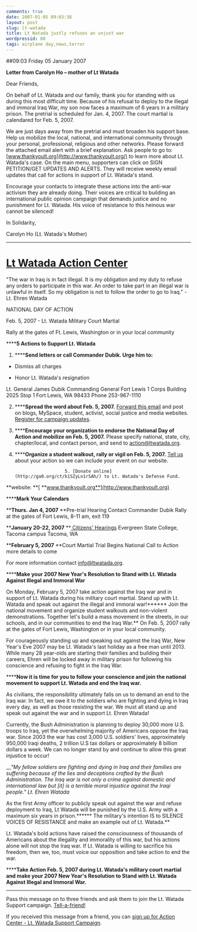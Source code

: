 ```yaml
---
comments: true
date: 2007-01-05 09:03:38
layout: post
slug: lt-watada
title: Lt Watada justly refuses an unjust war
wordpressid: 80
tags: airplane day,news,terror
---
```


##09:03 Friday 05 January 2007







**Letter from Carolyn Ho – mother of Lt Watada**


      



Dear Friends,



On behalf of Lt. Watada and our family, thank you for standing with us during this most difficult time. Because of his refusal to deploy to the illegal and immoral Iraq War, my son now faces a maximum of 6 years in a military prison. The pretrial is scheduled for Jan. 4, 2007.  The court martial is calendared for Feb. 5, 2007.



We are just days away from the pretrial and must broaden his support base. Help us mobilize the local, national, and international community through your personal, professional, religious and other networks. Please forward the attached email alert with a brief explanation. Ask people to go to: [www.thankyoult.org](http://www.thankyoult.org/) to learn more about Lt. Watada's case. On the main menu, supporters can click on SIGN PETITION/GET UPDATES AND ALERTS.  They will receive weekly email updates that call for actions in support of  Lt. Watada's stand.  



Encourage your contacts to integrate these actions into the anti-war activism they are already doing.  Their voices are critical to building an international public opinion campaign that demands justice and no punishment for Lt. Watada.  His voice of resistance to this heinous war cannot be silenced!



In Solidarity,



Carolyn Ho (Lt. Watada's Mother)




* * * * * * * * * *





# [Lt Watada Action Center](http://ga0.org/ltwatada/home.html)





      













"The war in Iraq is in fact illegal. It is my obligation and my duty to refuse any orders to participate in this war. An order to take part in an illegal war is unlawful in itself. So my obligation is not to follow the order to go to Iraq." - Lt. Ehren Watada 































NATIONAL DAY OF ACTION




Feb. 5, 2007 - Lt. Watada Military Court Martial




Rally at the gates of Ft. Lewis, Washington or in your local community

















******5 Actions to Support Lt. Watada**


1. ******Send letters or call Commander Dubik. Urge him to:**




  * Dismiss all charges


  * Honor Lt. Watada's resignation




Lt. General James Dubik
Commanding General Fort Lewis
1 Corps Building 2025 Stop 1
Fort Lewis, WA 98433
Phone 253-967-1110

2. ******Spread the word about Feb. 5, 2007.** [ Forward this email](http://ga0.org/ltwatada/join-forward.html?domain=ltwatada&r=EdSZyLn1_LvY&) and post on blogs, MySpace, student, activist, social justice and media websites. [ Register for campaign updates](http://ga0.org/ct/ipSZyLn1rSAy/). 

3. ******Encourage your organization to endorse the National Day of Action and mobilize on Feb. 5, 2007.** Please specify national, state, city, chapter/local, and contact person, and send to [action@ltwatada.org](mailto:action@ltwatada.org). 

4. ******Organize a student walkout, rally or vigil on Feb. 5, 2007.** [Tell us](mailto:action@ltwatada.org) about your action so we can include your event on our website.

                          5. [Donate online](http://ga0.org/ct/k1SZyLn1rSAh/) to Lt. Watada's Defense Fund. 


**website: **[ **www.thankyoult.org**](http://www.thankyoult.org)












******Mark Your Calendars**


******Thurs. Jan 4, 2007****
**Pre-trial Hearing
Contact Commander Dubik
Rally at the gates of Fort Lewis,  8-11 am, exit 119

******January 20-22, 2007****
**[ Citizens' Hearings](http://ga0.org/ct/kdSZyLn1rSAn/)
Evergreen State College, Tacoma campus
Tacoma, WA

******February 5, 2007****
**Court Martial Trial Begins
National Call to Action
more details to come

For more information contact [info@ltwatada.org](mailto:info@ltwatada.org). 





******Make your 2007 New Year's Resolution to Stand with Lt. Watada Against Illegal and Immoral War**


On Monday, February 5, 2007 take action against the Iraq war and in support of Lt. Watada during his military court martial.  Stand up with Lt. Watada and speak out against the illegal and immoral war!******  Join the national movement and organize student walkouts and non-violent demonstrations.  Together let's build a mass movement in the streets, in our schools, and in our communities to end the Iraq War.**  On Feb. 5, 2007 rally at the gates of Fort Lewis, Washington or in your local community.

For courageously standing up and speaking out against the Iraq War, New Year's Eve 2007 may be Lt. Watada's last holiday as a free man until 2013.  While many 28 year-olds are starting their families and building their careers, Ehren will be locked away in military prison for following his conscience and refusing to fight in the Iraq War.  


******Now it is time for you to follow your conscience and join the national movement to support Lt. Watada and end the Iraq war.**


As civilians, the responsibility ultimately falls on us to demand an end to the Iraq war.  In fact, we owe it to the soldiers who are fighting and dying in Iraq every day, as well as those resisting the war. We must all stand up and speak out against the war and in support Lt. Ehren Watada!  

Currently, the Bush Administration is planning to deploy 30,000 more U.S. troops to Iraq, yet the overwhelming majority of Americans oppose the Iraq war. Since 2003 the war has cost 3,000 U.S. soldiers' lives, approximately 950,000 Iraqi deaths, 2 trillion U.S tax dollars or approximately 8 billion dollars a week. We can no longer stand by and continue to allow this great injustice to occur! 

___"My fellow soldiers are fighting and dying in Iraq and their families are suffering because of the lies and deceptions crafted by the Bush Administration.  The Iraq war is not only a crime against domestic and international law but [it] is a terrible moral injustice against the Iraqi people."  Lt. Ehren Watada_

As the first Army officer to publicly speak out against the war and refuse deployment to Iraq, Lt Watada will be punished by the U.S. Army with a maximum six years in prison.****** The military's intention IS to SILENCE VOICES OF RESISTANCE and make an example out of Lt. Watada.**

Lt. Watada's bold actions have raised the consciousness of thousands of Americans about the illegality and immorality of this war, but his actions alone will not stop the Iraq war.  If Lt. Watada is willing to sacrifice his freedom, then we, too, must voice our opposition and take action to end the war. 

******Take Action Feb. 5, 2007 during Lt. Watada's military court martial and make your 2007 New Year's Resolution to Stand with Lt. Watada Against Illegal and Immoral War.**




















* * *




















Pass this message on to three friends and ask them to join the Lt. Watada Support campaign.
[ Tell-a-friend!](http://ga0.org/join-forward.html?domain=ltwatada&r=EdSZyLn1_LvY)

















If you received this message from a friend, you can [sign up for Action Center - Lt. Watada Support Campaign](http://ga0.org/ltwatada/join.html?r=EdSZyLn1_LvYE). 


































